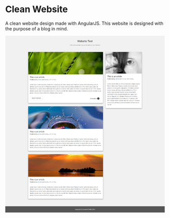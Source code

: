 # Clean Website

A clean website design made with AngularJS. This website is designed with the purpose of a blog in mind.

![Clean Website Image](screencapture-localhost-cleanwbst-1464889607979.png "Clean Website")
